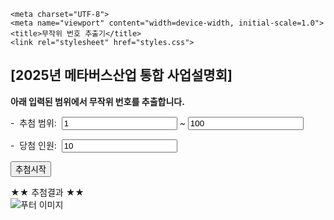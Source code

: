 <html lang="ko">
<head>
  
    <meta charset="UTF-8">
    <meta name="viewport" content="width=device-width, initial-scale=1.0">
    <title>무작위 번호 추출기</title>
    <link rel="stylesheet" href="styles.css">
  
<title>번호추첨기</title>
<style>
  
  h1 {
  display: none; /* 제목을 숨깁니다 */
}
@charset "utf-8";
@import url('//fonts.googleapis.com/css2?family=Noto+Sans+KR&family=Nanum+Gothic+Coding&family=Nanum+Pen+Script');
@import url('//cdn.jsdelivr.net/gh/joungkyun/font-d2coding/d2coding.css');
@font-face {
    font-family: 'TheJamsil5Bold';
    src: url('https://fastly.jsdelivr.net/gh/projectnoonnu/noonfonts_2302_01@1.0/TheJamsil5Bold.woff2') format('woff2');
    font-weight: 700;
    font-style: normal;
}
body {
  font: normal normal normal large/1.3em 'TheJamsil5Bold'; color: white;
  text-shadow:1px 1px 15px lightgray;
  background-image :url('https://images.unsplash.com/photo-1614850523459-c2f4c699c52e?q=80&w=2070&auto=format&fit=crop&ixlib=rb-4.0.3&ixid=M3wxMjA3fDB8MHxwaG90by1wYWdlfHx8fGVufDB8fHx8fA%3D%3D');
  background-size: 100% 100%; 
  background-repeat: no-repeat; 
  background-position: left top; 
  background-attachment: fixed;
  
    
}
.mzheader {
  padding:0px 1em 0px 1em;
  background-color:#f0f0ff;
  font: normal normal normal large/1.8em 'TheJamsil5Bold'; color: white;
  text-shadow:3px 3px 4px white;
  border:3px solid #e0e0ff; 
  border-radius: 3px;
  word-wrap:break-word;
}
a { text-decoration:none; }
.mztrailer {
 font: normal normal normal large/1.5em 'TheJamsil5Bold'; color: white;
 text-shadow:3px 3px 4px white;
 word-wrap:break-word;
}
#console {
  margin:1em auto 1em auto; 
  padding:30px 30px 30px 30px;
  border:20px solid #e7e7e7;
  border-top:20px solid #e7e7e7;
  border-left:20px solid #e7e7e7;
  border-right:20px solid #e7e7e7;
  border-bottom:20px solid #e7e7e7;
  border-radius: 30px;
  color:black;
  /*background:black url("/background.png") center/cover no-repeat;*/
  background:#ffffff none center/cover no-repeat;
  opacity:0.75;
  font-family: 'TheJamsil5Bold';
  font-weight: 700;
  font-style: normal;
  font-size: xx-large;
  /*text-shadow: 0px 0px 4px #ffff0f;*/
  word-wrap:break-word;
  word-break:keep-all;
  text-align: left;
}
#console span {
  display: inline-block;
  margin: 0 10px; /* 숫자 간격 조정 */
  text-align: justify;
  font-size: 0; /* 초기 크기 */
  opacity: 0; /* 초기 투명도 */
}
#rtime {
  font-size: small;
  text-shadow:1px 1px 1px lightgray;
}
h2 {
  font-weight: bold; 
  font-size: 2em;
  font-family: 'TheJamsil5Bold';
  color: white !important; /* 흰색으로 설정하며 우선 적용 */
}
input[type="number"] {
  width: 6em;
  font-weight: bold;
  font-size: large;
  font-family: 'TheJamsil5Bold';
  border:3px solid #3c89ee;
  border-radius: 10px;
  text-align: right;
  
}
input[type="submit"] {
  width: 5em;        
  font-weight: bold;
  font-size: large;
  background-color: #0366d6;
  color: #fff;
  border: 1px solid #0366d6;
  border-radius: 10px;
}
* {
    -webkit-box-sizing: border-box;
    -moz-box-sizing: border-box;
    box-sizing: border-box;
}

.buttons {
    margin: 10%;
    text-align: center;
}

.btn-hover {
    width: 100%;
    font-size: x-large;
    font-weight: 700;
    color: #fff;
    cursor: pointer;
    margin: 0px;
    height: 50px;
    text-align:center;
    border: none;
    background-size: 400% 100%;

    border-radius: 20px;
    moz-transition: all .4s ease-in-out;
    -o-transition: all .4s ease-in-out;
    -webkit-transition: all .4s ease-in-out;
    transition: all .4s ease-in-out;
}

.btn-hover:hover {
    background-position: 100% 0;
    moz-transition: all .4s ease-in-out;
    -o-transition: all .4s ease-in-out;
    -webkit-transition: all .4s ease-in-out;
    transition: all .4s ease-in-out;
}

.btn-hover:focus {
    outline: none;
}
.btn-hover.color-9 {
    background-image: linear-gradient(to right, #25aae1, #4481eb, #04befe, #3f86ed);
    box-shadow: 0 4px 15px 0 rgba(65, 132, 234, 0.75);
}  
footer {
    text-align: center; /* 텍스트 및 인라인 요소를 가운데 정렬 */
    padding: 0; /* 푸터의 여백 제거 */
    background-color: transparent; /* 푸터 배경을 투명으로 설정 */
  
}

.black-box {
    margin: 0;
    border:20px solid #3b3b3b;
    border-top:20px solid #3b3b3b;
    border-left:20px solid #3b3b3b;
    border-right:20px solid #3b3b3b;
    border-bottom:20px solid #3b3b3b;
    border-radius: 30px;
    background-color: #3b3b3b;opacity: 0.85; /* 검은 배경 색상 */
    padding: 30; /* 내부 여백 제거 */
    display: flex; /* Flexbox 사용 */
    justify-content: center; /* 수평 중앙 정렬 */
    align-items: center; /* 수직 중앙 정렬 (필요시) */
    width: 100%; /* 폭을 100%로 설정 */
}

.footer-image {
    display: inline-block; /* 이미지가 인라인 요소로 취급되게 함 */
    max-width: 100%; /* 최대 너비를 100%로 설정하여 반응형으로 만듭니다 */
    height: auto; /* 비율을 유지하여 높이를 자동으로 조정 */
    width: 400px; /* 원하는 너비로 설정 (예: 300px) */
    background-color: transparent; /* 이미지 배경을 투명으로 설정 (필요시) */

}
  
</style>
<script>
window.addEventListener('DOMContentLoaded', function () {
  document.getElementById("calcButton").addEventListener("click", drawing);
  
  function leftPad2(value) {
    if (value >= 10) { return value; }
    return "0" + value;
  }
 
  function animateNumber(element, targetNumber) {
    let currentNumber = 0;
    element.style.opacity = 1; // 숫자 보이기
    const duration = 800; // 애니메이션 지속 시간 (1초)
    
    // 목표 숫자에 따라 최대 카운트업 값 설정
    const maxCount = Math.max(targetNumber, 99); // 100의 자리 이상으로 설정
    const stepTime = duration / maxCount; // 각 숫자 증가에 필요한 시간

    const interval = setInterval(() => {
        if (currentNumber < maxCount) {
            currentNumber++;
            element.textContent = currentNumber; // 숫자 증가
        } else {
            clearInterval(interval); // 증가 완료 후 정지
            element.textContent = targetNumber; // 최종 목표 값으로 설정
        }
    }, stepTime); // 각 숫자가 stepTime 간격으로 증가
}
 
  function drawing(event) {
    event.preventDefault();
    let startNUM = parseInt(document.getElementById("startNUM").value);
    let endNUM = parseInt(document.getElementById("endNUM").value);
    let selectNum = parseInt(document.getElementById("selectNum").value);
    let numArray = new Array;
    let randomNum;
    let overlappingFlag;

    if(isNaN(selectNum)) { selectNum = 1; document.getElementById("selectNum").value = selectNum; alert("추출 숫자의 갯수를 이해할 수 없어서 1개로 가정하고 진행하겠습니다."); }
    if(isNaN(startNUM)) { startNUM = 1; document.getElementById("startNUM").value = startNUM; alert("시작 값을 이해할 수 없어서 1로 가정하고 진행하겠습니다."); }
    if(isNaN(endNUM)) { endNUM = startNUM + selectNum + 45; document.getElementById("endNUM").value = endNUM; alert("끝 값을 이해할 수 없어서 대충 " + endNUM + "(으)로 가정하고 진행하겠습니다."); }
    if(startNUM > endNUM) {
      alert("숫자 범위가 뒤바뀐 듯 합니다. (It seems that the range of numbers has been reversed.)");
      let tempNum = startNUM;
      startNUM = endNUM;
      endNUM = tempNum;
      document.getElementById("startNUM").value = startNUM; 
      document.getElementById("endNUM").value = endNUM;
    }
    let rangeNum = endNUM + 1 - startNUM;
    if(rangeNum < selectNum) {
      alert("입력된 숫자범위의 경우의 수보다 추출 숫자의 갯수가 커서 추출 숫자의 갯수를 " + rangeNum + "(으)로 제한합니다. (The number of extracted numbers is larger than the number in the case of the input number range, so the number of extracted numbers is limited to " + rangeNum + ".)");
      selectNum = rangeNum;
      document.getElementById("selectNum").value = selectNum;
    }
    if(selectNum <= 0) { alert("추출 숫자의 갯수가 충분하지 않습니다. 1이상의 값을 입력해주세요. (Insufficient number of extraction numbers. Please enter a value of 1 or more.)"); }
    else if(selectNum > 4096) { alert("추출 숫자의 갯수가 너무 큰 경우 시간이 좀 걸릴 수 있습니다. 기다리시면 언젠가는 결과가 나올겁니다. (It may take some time if the number of extraction numbers is too large. Just wait, the results will come out someday.)"); }

    while(selectNum > 0) {
      randomNum = Math.floor(Math.random(1) * (endNUM + 1 - startNUM)) + startNUM;                        
      overlappingFlag = false;
      for(let a in numArray) { if(numArray[a] == randomNum) { overlappingFlag = true; break; } }
      if(!overlappingFlag) { numArray.push(randomNum); selectNum--; }
    }
    
    let d = new Date();
    let nowLocaleString = d.toLocaleString();
    let nowString = d.toString();
    let nowISOString = d.toISOString();
    let nowSimple = '' + d.getFullYear() + leftPad2(d.getMonth()+1) + leftPad2(d.getDate()) + leftPad2(d.getHours()) + leftPad2(d.getMinutes()) + leftPad2(d.getSeconds());
    numArray.sort(function (left, right) { return left - right; });
  
    const resultHtml = "★★ 행운의 숫자 ★★<br/><br/>" + 
      numArray.map((num) => `<span style="font-size: xxx-large; opacity: 0;">${num}</span>`).join("   ") + 
      `<br/><br/><br/><br/><div id="rtime">&gt; 추첨시각 : ${nowLocaleString}<br/>${"&nbsp;&nbsp;[ " + nowString + " ]"}</div><br/>` + 
      `<form name="download"><input type="submit" id="download" value="다운로드" title="누르면 추첨 결과를 텍스트 형식의 파일로 다운로드합니다." /></form>`;
    
    document.getElementById("console").innerHTML = resultHtml;

    // 숫자 애니메이션 실행
    numArray.forEach((num, index) => {
      const spanElement = document.querySelectorAll("#console span")[index];
      setTimeout(() => {
        animateNumber(spanElement, num);
      }, index * 50); // 각 숫자가 500ms 간격으로 나타남
    });

    document.getElementById("download").addEventListener("click", function (event) {
      event.preventDefault();
      let contents = "# Generated by MINZKN.COM\r\n# " + nowLocaleString + " [" + nowString + "]"+ "\r\n" + numArray.join(",") + "\r\n";
      let encodedUri = encodeURI("data:attachment/text;charset=utf-8,") + encodeURIComponent(contents);
      let hiddenElement = document.createElement("a");
      hiddenElement.setAttribute("href", encodedUri);
      hiddenElement.target="_blank";
      hiddenElement.setAttribute("download", "numbers-" + nowSimple + ".txt");
      document.body.appendChild(hiddenElement);
      hiddenElement.click();
      document.body.removeChild(hiddenElement);
    });
  }
});
</script>
</head>
<body>
  <h2>[2025년 메타버스산업 통합 사업설명회]</h2>
  <p title="Randomizes non-overlapping numbers (integers) within the range of numbers entered below."><b>아래 입력된 범위에서 무작위 번호를 추출합니다.</b></p>
  <form name="randomNumber">
    <p><span title="숫자 범위 (Range)">- &nbsp;추첨 범위</span>: &nbsp;<input type="number" size="6" id="startNUM" value="1" title="시작 값 (Begin)"/> ~ <input type="number" size="6" id="endNUM" value="100" title="끝 값 (End)" /></p>
    <p><span title="추출 숫자의 갯수 (Count)">- &nbsp;당첨 인원</span>: &nbsp;<input type="number" size="6" id="selectNum" value="10" title="추출 숫자가 너무 큰 경우 오래 기다려야 할 수 있습니다." />&nbsp;&nbsp;&nbsp;&nbsp;
    </p>
    <div class="calcButton"><button class="btn-hover color-9" id="calcButton">추첨시작</button>
</div>
  </form>
  <div id="console" title="추첨하기를 누르면 여기에 결과가 나와요. (Press the button to see the result.)">★★ 추첨결과 ★★</div>
  <footer>
    <div class="black-box">
    <img src="https://userimg-mkt.tason.com/20250226/g4k61ioezzbtrdkcyia2_81b3b08e30f50841f0315bbd928feeae.png" alt="푸터 이미지" class="footer-image">
</footer>
</body>
</html>

